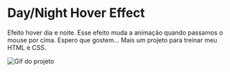 # Day/Night Hover Effect

 Efeito hover dia e noite.
 Esse efeito muda a animação quando passamos o mouse por cima.
 Espero que gostem...
 Mais um projeto para treinar meu HTML e CSS.
 
 ![Gif do projeto](https://github.com/WilliandosSantos89/Day-nigth_hover-effect/blob/main/gif/Day%20night%20hover.gif)
 

